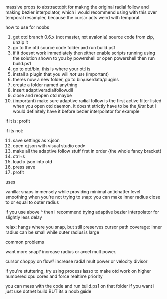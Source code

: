 massive props to abstractqbit for making the original radial follow and making bezier interpolator, which i would recommend using with this over temporal resampler, because the cursor acts weird with temporal.

how to use for noobs

1. get otd branch 0.6.x (not master, not avalonia) source code from zip, unzip it
2. go to the otd source code folder and run build.ps1
3. if it doesnt work immediately then either enable scripts running using the solution shown to you by powershell or open powershell then run build.ps1
4. go to otd/bin, this is where your otd is
5. install a plugin that you will *not* use (important)
6. theres now a new folder, go to bin/userdata/plugins
7. create a folder named anything
8. insert adaptiveradialfollow.dll
9. close and reopen otd maybe
10. (important) make sure adaptive radial follow is the first active filter listed when you open otd daemon. it doesnt strictly have to be the *first* but i would definitely have it before bezier interpolator for example

if it is: profit

if its not:

11. save settings as x.json
12. open x.json with visual studio code
13. make all the adaptive follow stuff first in order {the whole fancy bracket}
14. ctrl+s
15. load x.json into otd
16. press save
17. profit

uses

vanilla: snaps immensely while providing minimal antichatter level smoothing when you're not trying to snap: you can make inner radius close to or equal to outer radius

if you use above ^ then i recommend trying adaptive bezier interpolator for slightly less delay

relax: hangs where you snap, but still preserves cursor path coverage: inner radius can be small while outer radius is large

common problems

want more snap? increase radius or accel mult power.

cursor choppy on flow? increase radial mult power or velocity divisor

if you're stuttering, try using process lasso to make otd work on higher numbered cpu cores and force realtime priority

you can mess with the code and run build.ps1 on that folder if you want i just use dotnet build BUT its a noob guide

